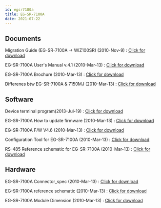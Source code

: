 ```yaml
---
id: egsr7100a
title: EG-SR-7100A
date: 2021-07-22
---
```


## Documents

Migration Guide (EG-SR-7100A -> WIZ100SR) (2010-Nov-9) : <a href="/img/products/Obsolete/EG-SR-7100A/Documents/Migration_from_EG-SR-7100_to_WIZ100SR.pdf" target="_blank">Click for download</a>

EG-SR-7100A User's Manual v.4.1 (2010-Mar-13) : <a href="/img/products/Obsolete/EG-SR-7100A/Documents/EG-SR-7100A_Users_Manual_v.4.1.pdf" target="_blank">Click for download</a>

EG-SR-7100A Brochure (2010-Mar-13) : <a href="/img/products/Obsolete/EG-SR-7100A/Documents/EG-SR-7100A_Brochure.pdf" target="_blank">Click for download</a>

Differenes btw EG-SR-7100A & 7150MJ (2010-Mar-13) : <a href="/img/products/Obsolete/EG-SR-7100A/Documents/Differenes_btw_EG-SR-7100A_and_7150MJ.pdf" target="_blank">Click for download</a>

## Software

Device terminal program(2013-Jul-19) : <a href="/img/products/Obsolete/EG-SR-7100A/SW/Device_terminal_program.zip" target="_blank">Click for download</a>

EG-SR-7100A How to update firmware (2010-Mar-13) : <a href="/img/products/Obsolete/EG-SR-7100A/SW/EG-SR-7100A_How_to_update_firmware.txt" target="_blank">Click for download</a>

EG-SR-7100A F/W V4.6 (2010-Mar-13) : <a href="/img/products/Obsolete/EG-SR-7100A/SW/7100A_FW_0406.zip" target="_blank">Click for download</a>

Configuration Tool for EG-SR-7100A (2010-Mar-13) : <a href="/img/products/Obsolete/EG-SR-7100A/SW/Configuration_Tool_for_EG-SR-7100A.zip" target="_blank">Click for download</a>

RS-485 Reference schematic for EG-SR-7100A (2010-Mar-13) : <a href="/img/products/Obsolete/EG-SR-7100A/SW/RS-485 Reference schematic for EG-SR-7100A.pdf" target="_blank">Click for download</a>

## Hardware
EG-SR-7100A Connector_spec (2010-Mar-13) : <a href="/img/products/Obsolete/EG-SR-7100A/HW/EG-SR-7100A_Connector_spec.zip" target="_blank">Click for download</a>

EG-SR-7100A reference schematic (2010-Mar-13) : <a href="/img/products/Obsolete/EG-SR-7100A/HW/EG-SR-7100A_reference_schematic.zip" target="_blank">Click for download</a>

EG-SR-7100A Module Dimension (2010-Mar-13) : <a href="/img/products/Obsolete/EG-SR-7100A/HW/EG-SR-7100A_Module_Dimension.zip" target="_blank">Click for download</a>